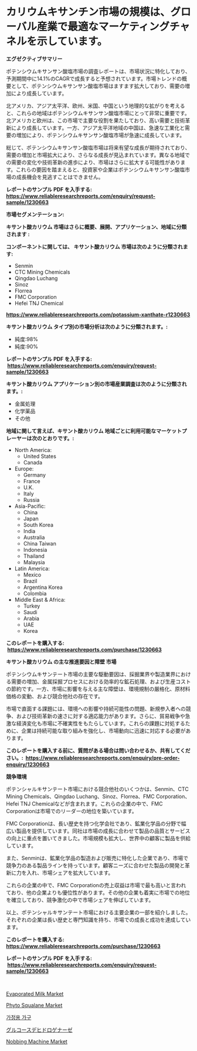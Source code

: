<p><h1>カリウムキサンチン市場の規模は、グローバル産業で最適なマーケティングチャネルを示しています。</h1></p><p><strong>エグゼクティブサマリー</strong></p>
<p><p>ポテンシウムキサンサン酸塩市場の調査レポートは、市場状況に特化しており、予測期間中に14.1%のCAGRで成長すると予想されています。市場トレンドの概要として、ポテンシウムキサンサン酸塩市場はますます拡大しており、需要の増加により成長しています。</p><p>北アメリカ、アジア太平洋、欧州、米国、中国という地理的な拡がりを考えると、これらの地域はポテンシウムキサンサン酸塩市場にとって非常に重要です。北アメリカと欧州は、この市場で主要な役割を果たしており、高い需要と技術革新により成長しています。一方、アジア太平洋地域の中国は、急速な工業化と需要の増加により、ポテンシウムキサンサン酸塩市場が急速に成長しています。</p><p>総じて、ポテンシウムキサンサン酸塩市場は将来有望な成長が期待されており、需要の増加と市場拡大により、さらなる成長が見込まれています。異なる地域での需要の変化や技術革新の進歩により、市場はさらに拡大する可能性があります。これらの要因を踏まえると、投資家や企業はポテンシウムキサンサン酸塩市場の成長機会を見逃すことはできません。</p></p>
<p><strong>レポートのサンプル PDF を入手する: <a href="https://www.reliableresearchreports.com/enquiry/request-sample/1230663">https://www.reliableresearchreports.com/enquiry/request-sample/1230663</a></strong></p>
<p><strong>市場セグメンテーション:</strong></p>
<p><strong> キサント酸カリウム 市場はさらに概要、展開、アプリケーション、地域に分類されます :</strong></p>
<p><strong>コンポーネントに関しては、 キサント酸カリウム 市場は次のように分類されます: &nbsp;</strong></p>
<p><ul><li>Senmin</li><li>CTC Mining Chemicals</li><li>Qingdao Luchang</li><li>Sinoz</li><li>Florrea</li><li>FMC Corporation</li><li>Hefei TNJ Chemical</li></ul></p>
<p><strong><a href="https://www.reliableresearchreports.com/potassium-xanthate-r1230663">https://www.reliableresearchreports.com/potassium-xanthate-r1230663</a></strong></p>
<p><strong> キサント酸カリウム タイプ別の市場分析は次のように分類されます。:</strong></p>
<p><ul><li>純度:98%</li><li>純度:90%</li></ul></p>
<p><strong>レポートのサンプル PDF を入手する: &nbsp;<a href="https://www.reliableresearchreports.com/enquiry/request-sample/1230663">https://www.reliableresearchreports.com/enquiry/request-sample/1230663</a></strong></p>
<p><strong> キサント酸カリウム アプリケーション別の市場産業調査は次のように分類されます。:</strong></p>
<p><ul><li>金属処理</li><li>化学薬品</li><li>その他</li></ul></p>
<p><strong>地域に関して言えば、キサント酸カリウム 地域ごとに利用可能なマーケットプレーヤーは次のとおりです。:</strong></p>
<p><ul>
    <li>
        North America:
        <ul>
            <li>United States</li>
            <li>Canada</li>
        </ul>
    </li>
    <li>
        Europe:
        <ul>
            <li>Germany</li>
            <li>France</li>
            <li>U.K.</li>
            <li>Italy</li>
            <li>Russia</li>
        </ul>
    </li>
    <li>
        Asia-Pacific:
        <ul>
            <li>China</li>
            <li>Japan</li>
            <li>South Korea</li>
            <li>India</li>
            <li>Australia</li>
            <li>China Taiwan</li>
            <li>Indonesia</li>
            <li>Thailand</li>
            <li>Malaysia</li>
        </ul>
    </li>
    <li>
        Latin America:
        <ul>
            <li>Mexico</li>
            <li>Brazil</li>
            <li>Argentina Korea</li>
            <li>Colombia</li>
        </ul>
    </li>
    <li>
        Middle East & Africa:
        <ul>
            <li>Turkey</li>
            <li>Saudi</li>
            <li>Arabia</li>
            <li>UAE</li>
            <li>Korea</li>
        </ul>
    </li>
    </ul></p>
<p><strong>このレポートを購入する: &nbsp;<a href="https://www.reliableresearchreports.com/purchase/1230663">https://www.reliableresearchreports.com/purchase/1230663</a></strong></p>
<p><strong>キサント酸カリウム の主な推進要因と障壁 市場</strong></p>
<p><p>ポテンシウムキサンテート市場の主要な駆動要因は、採掘業界や製造業界における需要の増加、金属採掘プロセスにおける効率的な鉱石処理、および生産コストの節約です。一方、市場に影響を与える主な障壁は、環境規制の厳格化、原材料価格の変動、および競合他社の存在です。</p><p>市場で直面する課題には、環境への影響や持続可能性の問題、新規参入者への競争、および技術革新の速さに対する適応能力があります。さらに、貿易戦争や急激な経済変化も市場に不確実性をもたらしています。これらの課題に対処するために、企業は持続可能な取り組みを強化し、市場動向に迅速に対応する必要があります。</p></p>
<p><strong>このレポートを購入する前に、質問がある場合は問い合わせるか、共有してください。:&nbsp; <a href="https://www.reliableresearchreports.com/enquiry/pre-order-enquiry/1230663">https://www.reliableresearchreports.com/enquiry/pre-order-enquiry/1230663</a></strong></p>
<p><strong>競争環境</strong></p>
<p><p>ポテンシャルキサンテート市場における競合他社のいくつかは、Senmin、CTC Mining Chemicals、Qingdao Luchang、Sinoz、Florrea、FMC Corporation、Hefei TNJ Chemicalなどが含まれます。これらの企業の中で、FMC Corporationは市場でのリーダーの地位を築いています。 </p><p>FMC Corporationは、長い歴史を持つ化学会社であり、鉱業化学品の分野で幅広い製品を提供しています。同社は市場の成長に合わせて製品の品質とサービスの向上に重点を置いてきました。市場規模も拡大し、世界中の顧客に製品を供給しています。</p><p>また、Senminは、鉱業化学品の製造および販売に特化した企業であり、市場で競争力のある製品ラインを持っています。顧客ニーズに合わせた製品の開発と革新に力を入れ、市場シェアを拡大しています。</p><p>これらの企業の中で、FMC Corporationの売上収益は市場で最も高いと言われており、他の企業よりも優位性があります。その他の企業も着実に市場での地位を確立しており、競争激化の中で市場シェアを伸ばしています。</p><p>以上、ポテンシャルキサンテート市場における主要企業の一部を紹介しました。それぞれの企業は長い歴史と専門知識を持ち、市場での成長と成功を達成しています。</p></p>
<p><strong>このレポートを購入する: &nbsp; <a href="https://www.reliableresearchreports.com/purchase/1230663">https://www.reliableresearchreports.com/purchase/1230663</a></strong></p>
<p><strong>レポートのサンプル PDF を入手する: &nbsp;<a href="https://www.reliableresearchreports.com/enquiry/request-sample/1230663">https://www.reliableresearchreports.com/enquiry/request-sample/1230663</a></strong><strong></strong></p>
<p>&nbsp;</p>
<p><p><a href="https://www.linkedin.com/pulse/analyzing-evaporated-milk-market-global-industry-perspective-ohzge?trackingId=63a9riFw90Fur7g%2FnQl3vw%3D%3D">Evaporated Milk Market</a></p><p><a href="https://issuu.com/reportprime-2/docs/phyto-squalane-market-size-2030.pptx">Phyto Squalane Market</a></p><p><a href="https://github.com/vsckjg50460/Market-Research-Report-List-1/blob/main/105096328793.md">가정용 가구</a></p><p><a href="https://github.com/EstelWisozk1/Market-Research-Report-List-1/blob/main/701605731310.md">グルコースデヒドロゲナーゼ</a></p><p><a href="https://github.com/abdelrhmankishk22/Market-Research-Report-List-4/blob/main/nobbing-machine-market.md">Nobbing Machine Market</a></p></p>